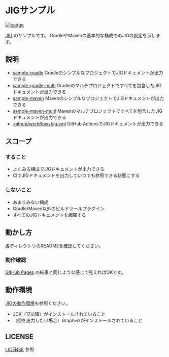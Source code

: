 JIGサンプル
============================================================
[![badge](https://github.com/dddjava/jig-sample/actions/workflows/jig.yml/badge.svg)](https://github.com/dddjava/jig-sample/actions/workflows/jig.yml)

[JIG](https://github.com/dddjava/jig) のサンプルです。
GradleやMavenの基本的な構成でのJIGの設定を示します。

## 説明
- [sample-gradle](./sample-gradle) GradleのシンプルなプロジェクトでJIGドキュメントが出力できる
- [sample-gradle-multi](./sample-gradle-multi) Gradleのマルチプロジェクトですべてを包含したJIGドキュメントが出力できる
- [sample-maven](./sample-maven) MavenのシンプルなプロジェクトでJIGドキュメントが出力できる
- [sample-maven-multi](./sample-maven-multi) Mavenのマルチプロジェクトですべてを包含したJIGドキュメントが出力できる
- [.github/workflows/jig.yml](.github/workflows/jig.yml#L47) GitHub ActionsでJIGドキュメントが出力できる

## スコープ

### すること
- よくみる構成でJIGドキュメントが出力できる
- CIでJIGドキュメントを出力していつでも参照できる状態にする

### しないこと
- あまりみない構成
- Gradle/Maven以外のビルドツールプラグイン
- すべてのJIGドキュメントを網羅する

## 動かし方
各ディレクトリのREADMEを確認してください。

### 動作確認
[GitHub Pages](https://dddjava.github.io/jig-sample/) の結果と同じような感じで見えればOKです。

## 動作環境
[JIGの動作環境](https://github.com/dddjava/jig/wiki/Getting-Started#%E5%8B%95%E4%BD%9C%E7%92%B0%E5%A2%83)も参照ください。

- JDK（17以降）がインストールされていること
- （図を出力したい場合）Graphvizがインストールされていること

## LICENSE
[LICENSE](./LICENSE) 参照


